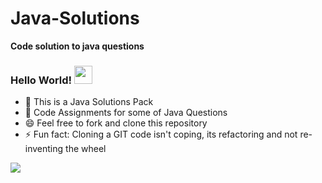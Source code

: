 # Java-Solutions
**Code solution to java questions**

### Hello World!  <img src="https://github.com/sciencepal/sciencepal/blob/master/assets/Hi.gif" width="29px">

  - 🔭 This is a Java Solutions Pack
  - 💬 Code Assignments for some of Java Questions
  - 😄 Feel free to fork and clone this repository
  - ⚡ Fun fact: Cloning a GIT code isn't coping, its refactoring and not re-inventing the wheel
<img src="https://img.icons8.com/color/48/000000/java-coffee-cup-logo--v2.png"/>
